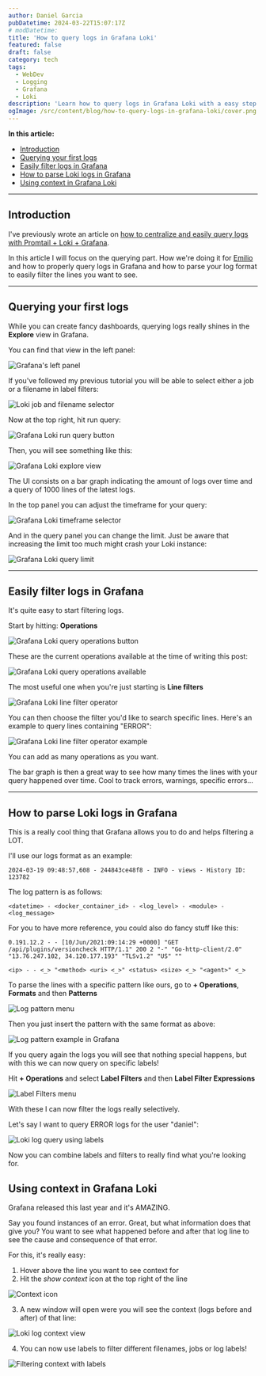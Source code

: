 ```yaml
---
author: Daniel Garcia
pubDatetime: 2024-03-22T15:07:17Z
# modDatetime:
title: 'How to query logs in Grafana Loki'
featured: false
draft: false
category: tech
tags:
  - WebDev
  - Logging
  - Grafana
  - Loki
description: 'Learn how to query logs in Grafana Loki with a easy step by step guide'
ogImage: /src/content/blog/how-to-query-logs-in-grafana-loki/cover.png
---
```


**In this article:**

- [Introduction](#introduction)
- [Querying your first logs](#querying-your-first-logs)
- [Easily filter logs in Grafana](#easily-filter-logs-in-grafana)
- [How to parse Loki logs in Grafana](#how-to-parse-loki-logs-in-grafana)
- [Using context in Grafana Loki](#using-context-in-grafana-loki)

---

## Introduction

I've previously wrote an article on [how to centralize and easily query logs with Promtail + Loki + Grafana](https://dev.to/onticdani/how-to-centralize-and-visualize-your-app-logs-in-grafana-483c).

In this article I will focus on the querying part. How we're doing it for [Emilio](https://getemil.io) and how to properly query logs in Grafana and how to parse your log format to easily filter the lines you want to see.

---

## Querying your first logs

While you can create fancy dashboards, querying logs really shines in the **Explore** view in Grafana.

You can find that view in the left panel:

![Grafana's left panel](https://dev-to-uploads.s3.amazonaws.com/uploads/articles/maykt7ue57yte37z43bx.png)

If you've followed my previous tutorial you will be able to select either a job or a filename in label filters:

![Loki job and filename selector](https://dev-to-uploads.s3.amazonaws.com/uploads/articles/poh3dwabssoospelfj6j.png)

Now at the top right, hit run query:

![Grafana Loki run query button](https://dev-to-uploads.s3.amazonaws.com/uploads/articles/8ez6codqm7laja2xtsry.png)

Then, you will see something like this:

![Grafana Loki explore view](https://dev-to-uploads.s3.amazonaws.com/uploads/articles/2d59efjp6hehj3vs2n8r.png)

The UI consists on a bar graph indicating the amount of logs over time and a query of 1000 lines of the latest logs.

In the top panel you can adjust the timeframe for your query:

![Grafana Loki timeframe selector](https://dev-to-uploads.s3.amazonaws.com/uploads/articles/q00pamwvm648znc4148w.png)

And in the query panel you can change the limit. Just be aware that increasing the limit too much might crash your Loki instance:

![Grafana Loki query limit](https://dev-to-uploads.s3.amazonaws.com/uploads/articles/6dvvbiz4vycqbqjktyep.png)

---

## Easily filter logs in Grafana

It's quite easy to start filtering logs.

Start by hitting: **Operations**

![Grafana Loki query operations button](https://dev-to-uploads.s3.amazonaws.com/uploads/articles/pwsgq8ib5y7sd1t5iqhf.png)

These are the current operations available at the time of writing this post:

![Grafana Loki query operations available](https://dev-to-uploads.s3.amazonaws.com/uploads/articles/notu57o4cljnpzzajxtj.png)

The most useful one when you're just starting is **Line filters**

![Grafana Loki line filter operator](https://dev-to-uploads.s3.amazonaws.com/uploads/articles/91366d9n7rq3265bdwqs.png)

You can then choose the filter you'd like to search specific lines. Here's an example to query lines containing "ERROR":

![Grafana Loki line filter operator example](https://dev-to-uploads.s3.amazonaws.com/uploads/articles/qy08tf9l30oojjejdws0.png)

You can add as many operations as you want.

The bar graph is then a great way to see how many times the lines with your query happened over time. Cool to track errors, warnings, specific errors...

---

## How to parse Loki logs in Grafana

This is a really cool thing that Grafana allows you to do and helps filtering a LOT.

I'll use our logs format as an example:

```
2024-03-19 09:48:57,608 - 244843ce48f8 - INFO - views - History ID: 123782
```

The log pattern is as follows:

```
<datetime> - <docker_container_id> - <log_level> - <module> - <log_message>
```

For you to have more reference, you could also do fancy stuff like this:

```
0.191.12.2 - - [10/Jun/2021:09:14:29 +0000] "GET /api/plugins/versioncheck HTTP/1.1" 200 2 "-" "Go-http-client/2.0" "13.76.247.102, 34.120.177.193" "TLSv1.2" "US" ""
```

```
<ip> - - <_> "<method> <uri> <_>" <status> <size> <_> "<agent>" <_>
```

To parse the lines with a specific pattern like ours, go to **+ Operations**, **Formats** and then **Patterns**

![Log pattern menu](https://dev-to-uploads.s3.amazonaws.com/uploads/articles/me10232wcweqctyz5014.png)

Then you just insert the pattern with the same format as above:

![Log pattern example in Grafana](https://dev-to-uploads.s3.amazonaws.com/uploads/articles/bq0knibd54strw79jdbp.png)

If you query again the logs you will see that nothing special happens, but with this we can now query on specific labels!

Hit **+ Operations** and select **Label Filters** and then **Label Filter Expressions**

![Label Filters menu](https://dev-to-uploads.s3.amazonaws.com/uploads/articles/ltqtagf8t30nslxt0x50.png)

With these I can now filter the logs really selectively.

Let's say I want to query ERROR logs for the user "daniel":

![Loki log query using labels](https://dev-to-uploads.s3.amazonaws.com/uploads/articles/innt4vt6b5l6f6fz6sen.png)

Now you can combine labels and filters to really find what you're looking for.

## Using context in Grafana Loki

Grafana released this last year and it's AMAZING.

Say you found instances of an error. Great, but what information does that give you? You want to see what happened before and after that log line to see the cause and consequence of that error.

For this, it's really easy:

1. Hover above the line you want to see context for
2. Hit the _show context_ icon at the top right of the line

![Context icon](https://dev-to-uploads.s3.amazonaws.com/uploads/articles/f96lvc5mo1r75m5zbamy.png)

3. A new window will open were you will see the context (logs before and after) of that line:

![Loki log context view](https://dev-to-uploads.s3.amazonaws.com/uploads/articles/hzq12h20kb825emh0xdd.png)

4. You can now use labels to filter different filenames, jobs or log labels!

![Filtering context with labels](https://dev-to-uploads.s3.amazonaws.com/uploads/articles/mzx6emfw88fast766e8e.png)
